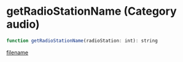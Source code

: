 # getRadioStationName (Category audio)

```js
function getRadioStationName(radioStation: int): string
```

[filename](getRadioStationName_m.md ':include')